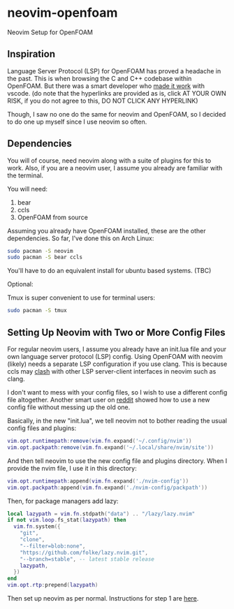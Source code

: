 # neovim-openfoam
Neovim Setup for OpenFOAM

## Inspiration

Language Server Protocol (LSP) for OpenFOAM has proved a headache 
in the past. This is when browsing the C and C++ codebase within 
OpenFOAM. But there was a smart developer who 
[made it work](https://openfoamwiki.net/index.php/HowTo_Use_OpenFOAM_with_Visual_Studio_Code)
with vscode. (do note that the hyperlinks are provided 
as is, click AT YOUR OWN RISK, if you do not agree to this, 
DO NOT CLICK ANY HYPERLINK)

Though, I saw no one do the same for neovim and OpenFOAM, so I decided 
to do one up myself since I use neovim so often.

## Dependencies 

You will of course, need neovim along with a suite of plugins for this 
to work. Also, if you are a neovim user, I assume you already are 
familiar with the terminal.

You will need:

1. bear
2. ccls
3. OpenFOAM from source

Assuming you already have OpenFOAM installed, these are the other 
dependencies. So far, I've done this on Arch Linux:
```bash
sudo pacman -S neovim
sudo pacman -S bear ccls
```
You'll have to do an equivalent install for ubuntu based systems. 
(TBC)

Optional:

Tmux is super convenient to use for terminal users:
```bash
sudo pacman -S tmux
```

## Setting Up Neovim with Two or More Config Files

For regular neovim users, I assume you already have an init.lua file 
and your own language server protocol (LSP) config. Using OpenFOAM with 
neovim (likely) needs a separate LSP configuration if you use clang. This 
is because ccls may [clash](https://github.com/ranjithshegde/ccls.nvim)
with other LSP server-client interfaces in neovim such as clang. 

I don't want to mess with your config files, so I wish to use a different 
config file altogether. Another smart user on
[reddit](https://www.reddit.com/r/neovim/comments/wk3r2s/question_keeping_multiple_configs_of_neovim/)
showed how to use a new config file without messing up the old one.

Basically, in the new "init.lua", we tell neovim not to bother reading 
the usual config files and plugins:

```lua
vim.opt.runtimepath:remove(vim.fn.expand('~/.config/nvim'))
vim.opt.packpath:remove(vim.fn.expand('~/.local/share/nvim/site'))
```

And then tell neovim to use the new config file and plugins directory.
When I provide the nvim file, I use it in this directory:

```lua
vim.opt.runtimepath:append(vim.fn.expand('./nvim-config'))
vim.opt.packpath:append(vim.fn.expand('./nvim-config/packpath'))
```

Then, for package managers add lazy:

```lua
local lazypath = vim.fn.stdpath("data") .. "/lazy/lazy.nvim"
if not vim.loop.fs_stat(lazypath) then
  vim.fn.system({
    "git",
    "clone",
    "--filter=blob:none",
    "https://github.com/folke/lazy.nvim.git",
    "--branch=stable", -- latest stable release
    lazypath,
  })
end
vim.opt.rtp:prepend(lazypath)
```

Then set up neovim as per normal. Instructions for step 1 are 
[here](./step_1_basic_setup/README.md).
